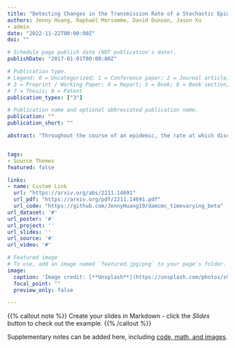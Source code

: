 ```yaml
---
title: "Detecting Changes in the Transmission Rate of a Stochastic Epidemic Model"
authors: Jenny Huang, Raphaël Morsomme, David Dunson, Jason Xu
- admin
date: "2022-11-22T00:00:00Z"
doi: ""

# Schedule page publish date (NOT publication's date).
publishDate: "2017-01-01T00:00:00Z"

# Publication type.
# Legend: 0 = Uncategorized; 1 = Conference paper; 2 = Journal article;
# 3 = Preprint / Working Paper; 4 = Report; 5 = Book; 6 = Book section;
# 7 = Thesis; 8 = Patent
publication_types: ["3"]

# Publication name and optional abbreviated publication name.
publication: ""
publication_short: ""

abstract: "Throughout the course of an epidemic, the rate at which disease spreads varies with behavioral changes, the emergence of new disease variants, and the introduction of mitigation policies. Estimating such changes in transmission rates can help us better model and predict the dynamics of an epidemic, and provide insight into the efficacy of control and intervention strategies. We present a method for likelihood-based estimation of parameters in the stochastic SIR model under a time-inhomogeneous transmission rate comprised of piecewise constant components. In doing so, our method simultaneously learns change points in the transmission rate via a Markov chain Monte Carlo algorithm. The method targets the exact model posterior in a difficult missing data setting given only partially observed case counts over time. We validate performance on simulated data before applying our approach to data from an Ebola outbreak in Western Africa and COVID-19 outbreak on a university campus."


tags:
- Source Themes
featured: false

links:
- name: Custom Link
  url: "https://arxiv.org/abs/2211.14691"
  url_pdf: "https://arxiv.org/pdf/2211.14691.pdf"
  url_code: "https://github.com/JennyHuang19/damcmc_timevarying_beta"
url_dataset: '#'
url_poster: '#'
url_project: ''
url_slides: ''
url_source: '#'
url_video: '#'

# Featured image
# To use, add an image named `featured.jpg/png` to your page's folder. 
image:
  caption: 'Image credit: [**Unsplash**](https://unsplash.com/photos/s9CC2SKySJM)'
  focal_point: ""
  preview_only: false

---
```


{{% callout note %}}
Create your slides in Markdown - click the *Slides* button to check out the example.
{{% /callout %}}

Supplementary notes can be added here, including [code, math, and images](https://wowchemy.com/docs/writing-markdown-latex/).

